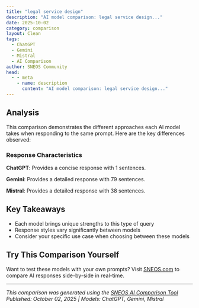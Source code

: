 ```yaml
---
title: "legal service design"
description: "AI model comparison: legal service design..."
date: 2025-10-02
category: comparison
layout: Clean
tags:
  - ChatGPT
  - Gemini
  - Mistral
  - AI Comparison
author: SNEOS Community
head:
  - - meta
    - name: description
      content: "AI model comparison: legal service design..."
---
```


<ChatComparison
  title="legal service design"
  prompt="legal service design"
  :responses='{
    "ChatGPT": "Legal service design refers to the process of creating, improving, or transforming legal services to better meet the needs of clients and stakeholders. It involves applying principles of design thinking and user-centered design to the delivery of legal services, with the goal of making those services more efficient, accessible, and effective.\n\nHere are some key components and considerations in legal service design:\n\n1. **User-Centered Approach**: Understanding the needs, preferences, and pain points of clients (both individuals and businesses) is fundamental. This might involve conducting interviews, surveys, or user testing to gather insights.\n\n2. **Service Blueprinting**: Creating a visual representation of the service process that outlines the steps involved in delivering legal services. This helps identify points of contact with clients, back-end processes, and areas for improvement.\n\n3. **Customer Journey Mapping**: Mapping the entire experience of a client interacting with legal services, from initial contact through to resolution, highlighting key interactions, touchpoints, and emotions.\n\n4. **Digital Transformation**: Leveraging technology to improve service delivery. This could include online platforms for legal advice, document automation tools, and client portals for better communication and information sharing.\n\n5. **Streamlining Processes**: Analyzing and redesigning workflows to eliminate inefficiencies, reduce delays, and enhance the overall client experience. This may involve rethinking how legal teams work together and utilize resources.\n\n6. **Accessibility and Inclusion**: Ensuring legal services are accessible to all individuals, including marginalized communities. This can include providing services in multiple languages, offering affordable options, and utilizing technology to reach those who may not have traditional access.\n\n7. **Collaboration and Multidisciplinary Teams**: Legal service design often benefits from input from various disciplines beyond law, including psychology, business, technology, and design. Collaborative teams can bring diverse perspectives to create innovative solutions.\n\n8. **Feedback Loops**: Establishing mechanisms for continuous feedback from clients to refine and improve legal services over time.\n\n9. **Prototyping and Testing**: Developing prototypes of new service models and testing them with real users to gather insights and make necessary adjustments before a full rollout.\n\n10. **Regulatory Considerations**: Being aware of and compliant with regulatory frameworks governing legal services, as these can impact how services are designed and delivered.\n\nBy focusing on these elements, legal service design aims to create services that not only meet legal standards but also resonate with clients, ultimately leading to better outcomes and satisfaction.",
    "Gemini": "Legal service design is a human-centered approach to improving the accessibility, usability, and effectiveness of legal services and legal systems. It focuses on understanding the needs, pain points, and motivations of the people who use or interact with the law \u2013 including clients, lawyers, court staff, and the general public \u2013 and then designing solutions that meet those needs.\n\nHere\u0027s a breakdown of what legal service design involves:\n\n**Key Principles of Legal Service Design:**\n\n*   **User-Centeredness:**  Focus on the needs and experiences of the people interacting with the legal system.\n*   **Empathy:**  Understand the challenges and frustrations faced by users.\n*   **Collaboration:**  Involve diverse stakeholders (lawyers, clients, designers, technologists) in the design process.\n*   **Iteration:**  Develop, test, and refine solutions based on user feedback.\n*   **Accessibility:**  Ensure services are available and understandable to everyone, regardless of their background, language, or abilities.\n*   **Transparency:**  Make the legal process and related information clear and understandable.\n*   **Efficiency:**  Streamline processes and reduce unnecessary burdens for both users and service providers.\n\n**The Design Process:**\n\nA typical legal service design process often follows these steps, drawing heavily from design thinking methodology:\n\n1.  **Discovery/Empathize:**\n    *   **Research:** Conduct qualitative and quantitative research to understand user needs, pain points, behaviors, and motivations. This can include user interviews, surveys, observation, and data analysis.  The goal is to understand:\n        *   Who are the users? (lawyers, clients, court staff, etc.)\n        *   What are their needs and motivations?\n        *   What are their pain points and frustrations?\n        *   What are their current behaviors?\n        *   What are the existing resources and how are they used?\n    *   **User Personas:** Develop representative profiles of key user groups to help the design team focus on specific needs.\n    *   **Journey Mapping:**  Create visual representations of the user\u0027s experience throughout the legal process, highlighting pain points and opportunities for improvement.\n\n2.  **Define:**\n    *   **Problem Definition:**  Clearly articulate the specific problem(s) the design project aims to solve, based on the research findings. What are the core challenges faced by users? This involves analyzing the data from the discovery phase and framing it into actionable problem statements.\n    *   **Opportunity Identification:** Identify opportunities to improve the user experience and create more effective legal services.\n\n3.  **Ideate:**\n    *   **Brainstorming:** Generate a wide range of potential solutions to the defined problem(s). Encourage creative and unconventional ideas.\n    *   **Concept Development:**  Develop and refine promising ideas into more concrete concepts.  This might involve sketching out potential interfaces, outlining new processes, or defining new service models.\n\n4.  **Prototype:**\n    *   **Rapid Prototyping:** Create low-fidelity prototypes (e.g., sketches, wireframes, mockups, role-playing scenarios) to quickly test and iterate on different solutions.\n    *   **Testing:**  Test prototypes with real users to gather feedback and identify areas for improvement. This is a crucial step to ensure that the designed solutions meet user needs and are easy to use.\n\n5.  **Test/Evaluate:**\n    *   **Usability Testing:** Observe users interacting with the prototype and identify any usability issues.\n    *   **Feedback Gathering:** Collect user feedback on the prototype, focusing on its usability, usefulness, and desirability.\n    *   **Iterate:**  Refine the prototype based on user feedback and repeat the testing process until a satisfactory solution is reached.\n\n6.  **Implement:**\n    *   **Develop/Build:**  Develop the final solution based on the tested and refined prototype. This may involve developing software, creating new processes, or training staff.\n    *   **Launch:**  Deploy the solution and make it available to users.\n\n7.  **Measure \u0026 Iterate:**\n    *   **Monitor:** Track key metrics to evaluate the effectiveness of the solution and identify areas for further improvement.\n    *   **Gather feedback:** Continuously collect user feedback on the implemented solution.\n    *   **Iterate:**  Continuously improve the solution based on the data and feedback collected.\n\n**Examples of Legal Service Design Projects:**\n\n*   **Designing a more user-friendly court website:** Simplifying navigation, providing clear explanations of court procedures, and offering online forms and resources.\n*   **Developing a mobile app to help people understand their legal rights:** Providing access to legal information and resources in a convenient and accessible format.\n*   **Creating a chatbot to answer common legal questions:** Providing quick and easy access to legal information and guidance.\n*   **Redesigning the client intake process at a legal aid organization:**  Making it easier for clients to apply for services and receive the help they need.\n*   **Simplifying legal documents:**  Using plain language and visual aids to make legal documents easier to understand.\n*   **Creating a mediation process that is more collaborative and less adversarial:** Fostering a more constructive and productive environment for resolving disputes.\n*   **Improving access to justice for vulnerable populations:** Designing legal services that are tailored to the specific needs of marginalized communities.\n*   **Designing a more user-friendly online dispute resolution (ODR) platform:** Making it easier for people to resolve disputes online.\n\n**Benefits of Legal Service Design:**\n\n*   **Improved User Experience:**  Leads to more accessible, usable, and satisfying legal services.\n*   **Increased Access to Justice:** Makes legal services more accessible to underserved populations.\n*   **Greater Efficiency:** Streamlines legal processes and reduces costs.\n*   **Better Outcomes:**  Improves the effectiveness of legal services and leads to better outcomes for clients.\n*   **Increased Trust in the Legal System:**  Builds trust and confidence in the legal system by making it more transparent and user-friendly.\n\n**Challenges of Legal Service Design:**\n\n*   **Resistance to Change:**  The legal profession can be resistant to change and innovation.\n*   **Complexity of the Legal System:**  The legal system is complex and can be difficult to understand, even for lawyers.\n*   **Limited Resources:** Legal aid organizations and courts often have limited resources to invest in service design.\n*   **Ethical Considerations:**  Legal service design must be mindful of ethical considerations, such as client confidentiality and the unauthorized practice of law.\n*   **Measuring Impact:**  It can be difficult to measure the impact of legal service design interventions.\n\n**Tools and Techniques:**\n\n*   **User Interviews:** Talking to users to understand their needs and experiences.\n*   **Surveys:** Gathering data from a large number of users.\n*   **Journey Mapping:** Visualizing the user\u0027s experience throughout the legal process.\n*   **User Personas:** Creating representative profiles of key user groups.\n*   **Wireframing:** Creating low-fidelity prototypes of websites and applications.\n*   **Prototyping:** Creating interactive prototypes to test and refine solutions.\n*   **Usability Testing:** Observing users interacting with prototypes to identify usability issues.\n*   **A/B Testing:** Comparing different versions of a design to see which performs better.\n*   **Data Analytics:** Using data to track key metrics and identify areas for improvement.\n*   **Design Sprints:**  A time-constrained, five-day process for solving design challenges.\n\n**In Conclusion:**\n\nLegal service design is a valuable approach for improving the accessibility, usability, and effectiveness of legal services. By focusing on the needs of users and using a human-centered design process, it is possible to create legal services that are more effective, efficient, and equitable. As the legal landscape continues to evolve, legal service design will become increasingly important in ensuring that the legal system is accessible to all.\n",
    "Mistral": "Legal service design is an approach that applies design thinking principles to the legal industry to create more user-centric, efficient, and effective legal services. This methodology focuses on understanding the needs and experiences of users (such as clients, lawyers, and other stakeholders) to innovate and improve legal processes, products, and services. Here are some key aspects of legal service design:\n\n### 1. **User-Centric Approach**\n   - **Empathy Mapping:** Understanding the emotions, thoughts, and behaviors of users to design services that meet their needs.\n   - **User Journey Mapping:** Visualizing the steps a user takes when interacting with a legal service to identify pain points and opportunities for improvement.\n\n### 2. **Problem Definition**\n   - **Research and Analysis:** Conducting qualitative and quantitative research to gather insights about user needs, market trends, and regulatory requirements.\n   - **Stakeholder Engagement:** Involving various stakeholders, including clients, legal professionals, and regulatory bodies, to ensure a comprehensive understanding of the problem.\n\n### 3. **Ideation**\n   - **Brainstorming:** Generating a wide range of creative ideas and solutions to address the identified problems.\n   - **Prototyping:** Creating low-fidelity models or mock-ups of potential solutions to test and refine concepts quickly.\n\n### 4. **Testing and Iteration**\n   - **User Testing:** Conducting usability tests with real users to gather feedback and make necessary adjustments.\n   - **Pilot Programs:** Implementing small-scale trials to evaluate the effectiveness of new services or processes before full-scale deployment.\n\n### 5. **Implementation**\n   - **Service Blueprinting:** Developing detailed plans that outline the steps, roles, and resources required to deliver the new service.\n   - **Change Management:** Managing the transition to new processes or services, including training and communication with stakeholders.\n\n### 6. **Continuous Improvement**\n   - **Feedback Loops:** Establishing mechanisms to collect ongoing feedback from users and stakeholders to continuously improve the service.\n   - **Performance Metrics:** Defining and tracking key performance indicators (KPIs) to measure the success and impact of the new service.\n\n### Examples of Legal Service Design Applications\n\n1. **Client Onboarding:** Streamlining the process for new clients to reduce administrative burdens and improve the client experience.\n2. **Document Automation:** Developing tools that automate the creation of legal documents to save time and reduce errors.\n3. **Access to Justice:** Designing services that make legal assistance more accessible to underserved populations.\n4. **Legal Education:** Creating educational resources and training programs that are more engaging and effective for legal professionals.\n5. **Case Management:** Improving the efficiency of case management systems to enhance collaboration and reduce delays.\n\n### Benefits of Legal Service Design\n\n- **Enhanced Client Experience:** Services that are more intuitive and responsive to client needs.\n- **Increased Efficiency:** Streamlined processes that reduce administrative burdens and costs.\n- **Innovation:** New solutions that address unmet needs and drive competitive advantage.\n- **Compliance:** Ensuring that services meet regulatory requirements and ethical standards.\n\n### Challenges\n\n- **Resistance to Change:** Legal professionals may be resistant to adopting new methods and technologies.\n- **Complexity:** Legal services often involve complex regulatory and ethical considerations.\n- **Resource Constraints:** Limited budgets and time constraints can hinder the implementation of new designs.\n\nBy applying design thinking principles, legal service design aims to transform the legal industry, making it more user-friendly, efficient, and innovative."
  }'
  published-date="03:14"
/>

## Analysis

This comparison demonstrates the different approaches each AI model takes when responding to the same prompt. Here are the key differences observed:

### Response Characteristics

**ChatGPT**: Provides a concise response with 1 sentences. 

**Gemini**: Provides a detailed response with 79 sentences. 

**Mistral**: Provides a detailed response with 38 sentences. 

## Key Takeaways

- Each model brings unique strengths to this type of query
- Response styles vary significantly between models
- Consider your specific use case when choosing between these models

## Try This Comparison Yourself

Want to test these models with your own prompts? Visit [SNEOS.com](https://sneos.com) to compare AI responses side-by-side in real-time.

---

*This comparison was generated using the [SNEOS AI Comparison Tool](https://sneos.com)*
*Published: October 02, 2025 | Models: ChatGPT, Gemini, Mistral*
